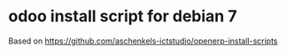 odoo install script for debian 7
====
Based on https://github.com/aschenkels-ictstudio/openerp-install-scripts

